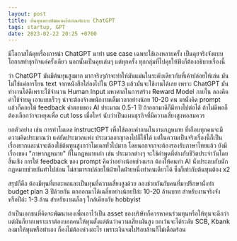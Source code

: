 ```yaml
---
layout: post
title: ต้นทุนของพัฒนาผลิตภํณฑ์แบบ ChatGPT
tags: startup, GPT
date: 2023-02-22 20:25 +0700
---
```

มีโอกาสได้คุยเรื่องการนำ ChatGPT มาทำ use case เฉพาะใช้เองหลายครั้ง เป็นคุยจริงจังแบบโอกาสทำธุรกิจแค่ครั้งเดียว นอกนั้นเป็นคุยเล่นๆ แต่ทุกครั้ง ทุกกลุ่มที่ไปคุยให้ฟังก็ต้องอธิบายเรื่องนี้

ว่า ChatGPT มันมีต้นทุนสูงมาก มากจริงๆถ้าจะทำให้มันแม่นในระดับเดียวกับที่เค้าปล่อยให้เล่น มันไม่ใช่แค่การโยน text จากหนังสือใส่ลงไปใน GPT3 แล้วมันจะใช้งานได้เลย เพราะ ChatGPT มันทำงานได้ดีเพราะใช้จำนวน Human Input มหาศาลในการสร้าง Reward Model ภายใน ลองคิดค่าใช้จ่ายดู เอาแบบเร็วๆ น่าจะต้องจ้างพนักงานเต็มเวลาอย่างน้อย 10-20 คน มานั่งคิด prompt แล้วก็คอยให้ feedback คำตอบของ AI  ประมาณ 0.5-1 ปี ถ้าออกมาดีก็มีทางไปต่อได้ ถ้าไม่ดีพอก็ต้องเลือกว่าจะหยุดเพื่อ cut loss เมื่อไหร่ นับว่าเป็นแผนธุรกิจที่มีความเสี่ยงสูงพอสมควร

ยกตัวอย่าง เช่น การทำโมเดล instructGPT เพื่อใช้ตอบคำถามในงานกฎหมาย ที่เกือบทุกคนจะมีความคิดประมาณว่า แค่ยัดประมวลแพ่ง ประมวลอาญาลงไปก็ใช้ได้ แต่ในความเป็นจริงเรื่องนี้ก็เป็นเรื่องยากและน่าจะต้องใช้ต้นทุนสูงกว่าโมเดลทั่วไปมาก โดยนอกจากจะต้องรองรับภาษาไทยแล้ว ยังมีเรื่องของ "ภาษากฎหมาย" ที่ในกฎหมายเก่า เช่น ประมวลต่างๆ จะใช้คำพูดที่ต่างกับชีวิตประจำวันโดยสิ้นเชิง การให้ feedback ของ prompt คิดว่าอย่างน้อยช่วงแรก ต้องให้คนทำ AI นั่งประกบกับนักกฎหมายช่วยกันทำไปก่อน ไม่สามารถปล่อยให้ฝ่ายใดฝ่ายหนึ่งทำคนเดียวได้ ซึ่งก็เท่ากับต้นทุนต้อง x2

สรุปก็คือ ต้องมีทุนที่เยอะพอและเป็นทุนที่ความเสี่ยงสูงด้วย ลองช่วยกันกับคนที่มาปรึกษานั่งทำ budget plan 3 ปีด้วยกัน ตกออกมาได้เฉลี่ยอย่างน้อยปีล่ะ 10-20 ล้านบาท สำหรับงานจริงจัง หรือปีล่ะ 1-3 ล้าน สำหรับงานเล็กๆ ใกล้เคียงกับ hobbyist

ถ้าเป็นเอกชนที่คิดจะพัฒนาเองเพื่อเอาไว้เป็น asset ของบริษัทก็ควรหาคนร่วมทุนหรือให้ทุนจะดีกว่า แต่มันก็ยากเพราะเราต้องบอกคนให้ทุนตั้งแต่ต้นว่าความเสี่ยงมันสูง ยกเว้นจะได้ระดับ SCB, Kbank ลงมาให้ทุนหรือทำเอง ก็คงไม่ต้องห่วงอะไร เพราะเงินจมไปร้อยล้านก็ไม่เดือดร้อน
